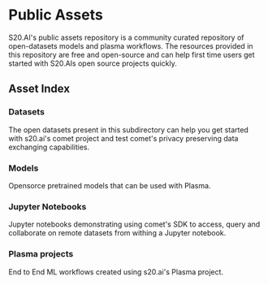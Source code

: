 # Public Assets

S20.AI's public assets repository is a community curated repository of open-datasets
models and plasma workflows. The resources provided in this repository are free and open-source
and can help first time users get started with S20.AIs open source projects quickly.

## Asset Index

### Datasets
The open datasets present in this subdirectory can help you get started with s20.ai's comet project
and test comet's privacy preserving data exchanging capabilities.

### Models
Opensorce pretrained models that can be used with Plasma.

### Jupyter Notebooks
Jupyter notebooks demonstrating using comet's SDK to access, query and collaborate on remote datasets
from withing a Jupyter notebook.

### Plasma projects
End to End ML workflows created using s20.ai's Plasma project.
